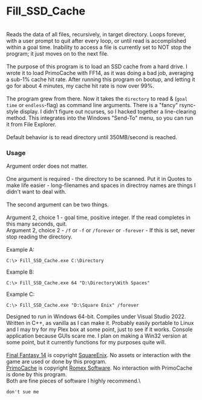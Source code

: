 # Fill_SSD_Cache #
\
Reads the data of all files, recursively, in target directory. Loops forever, with a user prompt to quit after every loop, or until read is accomplished within a goal time. Inability to access a file is currently set to NOT stop the program; it just moves on to the next file.
\
\
The purpose of this program is to load an SSD cache from a hard drive. I wrote it to load PrimoCache with FF14, as it was doing a bad job, averaging a sub-1% cache hit rate. After running this program on bootup, and letting it go for about 4 minutes, my cache hit rate is now over 99%. 
\
\
The program grew from there. Now it takes the `directory` to read & (`goal time` or `endless`-flag) as command line arguments. There is a "fancy" rsync-style display. I didn't figure out ncurses, so I hacked together a line-clearing method. This integrates into the Windows "Send-To" menu, so you can run it from File Explorer. 
\
\
Default behavior is to read directory until 350MB/second is reached.
### Usage ###
Argument order does not matter.\
\
One argument is required - the directory to be scanned. Put it in Quotes to make life easier - long-filenames and spaces in directroy names are things I didn't want to deal with.\
\
The second argument can be two things.\
\
Argument 2, choice 1 - goal time, positive integer. If the read completes in this many seconds, quit.\
Argument 2, choice 2 - `/f` or `-f` or `/forever` or `-forever` - If this is set, never stop reading the directory.\
\
Example A:
```
C:\> Fill_SSD_Cache.exe C:\Directory
```
Example B:
```
C:\> Fill_SSD_Cache.exe 64 "D:\Directory\With Spaces"
```
Example C:
```
C:\> Fill_SSD_Cache.exe "D:\Square Enix" /forever
```
Designed to run in Windows 64-bit. Compiles under Visual Studio 2022. Written in C++, as vanilla as I can make it. Probably easily portable to Linux and I may try for my Plex box at some point, just to see if it works. Console application because GUIs scare me. I plan on making a Win32 version at some point, but it currently functions for my purposes quite will.\
\
[Final Fantasy 14](https://www.finalfantasyxiv.com/) is copyright [SquareEnix](https://www.square-enix.com/). No assets or interaction with the game are used or done by this program.\
[PrimoCache](https://www.romexsoftware.com/en-us/primo-cache/) is copyright [Romex Software](https://www.romexsoftware.com). No interaction with PrimoCache is done by this program.\
Both are fine pieces of software I highly recommend.\

```
don't sue me
```